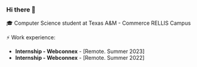### Hi there 👋

🎓 Computer Science student at Texas A&M - Commerce RELLIS Campus 

⚡ Work experience: <br>

- **Internship - Webconnex** - [Remote. Summer 2023]
- **Internship - Webconnex** - [Remote. Summer 2022]

<!--
🌱 Interests:
- Backend development
-->
<!--
![Top Langs](https://github-readme-stats.vercel.app/api/top-langs/?username=jairxortega&layout=compact)
-->
<!--
**jairxortega/jairxortega** is a ✨ _special_ ✨ repository because its `README.md` (this file) appears on your GitHub profile.

Here are some ideas to get you started:

- 🔭 I’m currently working on ...
- 🌱 I’m currently learning ...
- 👯 I’m looking to collaborate on ...
- 🤔 I’m looking for help with ...
- 💬 Ask me about ...
- 📫 How to reach me: ...
- 😄 Pronouns: ...
- ⚡ Fun fact: ...
-->
